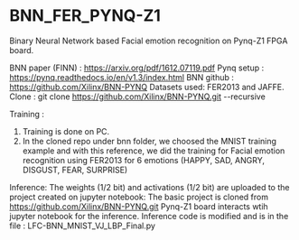 # BNN_FER_PYNQ-Z1
Binary Neural Network based Facial emotion recognition on Pynq-Z1 FPGA board.

BNN paper (FINN) : https://arxiv.org/pdf/1612.07119.pdf 
Pynq setup : https://pynq.readthedocs.io/en/v1.3/index.html
BNN github : https://github.com/Xilinx/BNN-PYNQ
Datasets used: FER2013 and JAFFE.
Clone : git clone https://github.com/Xilinx/BNN-PYNQ.git --recursive

Training : 
1. Training is done on PC.
2. In the cloned repo under bnn folder, we choosed the MNIST training example and with this reference, we did the training for Facial emotion recognition using FER2013 for 6 emotions (HAPPY, SAD, ANGRY, DISGUST, FEAR, SURPRISE)

Inference:
The weights (1/2 bit) and activations (1/2 bit) are uploaded to the project created on jupyter notebook:
The basic project is cloned from https://github.com/Xilinx/BNN-PYNQ.git
Pynq-Z1 board interacts wtih jupyter notebook for the inference.
Inference code is modified and is in the file : LFC-BNN_MNIST_VJ_LBP_Final.py
